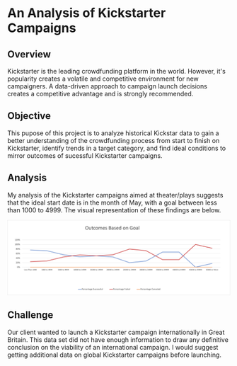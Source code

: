 # An Analysis of Kickstarter Campaigns

## Overview

Kickstarter is the leading crowdfunding platform in the world. However, it's popularity creates a volatile and competitive environment for new campaigners. A data-driven approach to campaign launch decisions creates a competitive advantage and is strongly recommended.

## Objective 

This pupose of this project is to analyze historical Kickstar data to gain a better understanding of the crowdfunding process from start to finish on Kickstarter, identify trends in a target category, and find ideal conditions to mirror outcomes of sucessful Kickstarter campaigns. 

## Analysis 

My analysis of the Kickstarter campaigns aimed at theater/plays suggests that the ideal start date is in the month of May, with a goal between less than 1000 to 4999. The visual representation of these findings are below. 


![image](resource/Outcomes%20Based%20on%20Goal.png)



## Challenge

Our client wanted to launch a Kickstarter campaign internationally in Great Britain. This data set did not have enough information to draw any definitive conclusion on the viability of an international campaign. I would suggest getting additional data on global Kickstarter campaigns before launching. 









